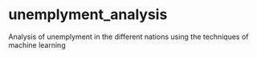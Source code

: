 # unemplyment_analysis
Analysis of unemplyment in the different nations using the techniques of machine learning
